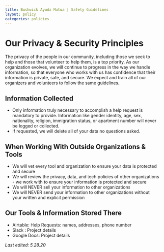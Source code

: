 ```yaml
---
title: Bushwick Ayuda Mutua | Safety Guidelines
layout: policy
categories: policies
---
```


# Our Privacy & Security Principles 

The privacy of the people in our community, including those we seek to help and those that volunteer to help them, is a top priority. As our organization evolves, we will continue to progress in the way we handle information, so that everyone who works with us has confidence that their information is private, safe, and secure. We expect and train all of our organizers and volunteers to follow the same guidelines.

## Information Collected

- Only information truly necessary to accomplish a help request is mandatory to provide. Information like gender identity, age, sex, nationality, religion, immigration status, or apartment number will never be logged or collected.
- If requested, we will delete all of your data no questions asked.

## When Working With Outside Organizations & Tools
- We will vet every tool and organization to ensure your data is protected and secure 
- We will review the privacy, data, and tech policies of other organizations - we work with to ensure your information is protected and secure
- We will NEVER sell your information to other organizations
- We will NEVER send your information to other organizations without your written and explicit permission 

## Our Tools & Information Stored There
- Airtable: Help Requests: names, addresses, phone number
- Slack : Project details
- Google Docs: Project details 


_Last edited: 5.28.20_